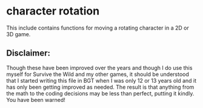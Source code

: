 # character rotation
This include contains functions for moving a rotating character in a 2D or 3D game.

## Disclaimer:
Though these have been improved over the years and though I do use this myself for Survive the Wild and my other games, it should be understood that I started writing this file in BGT when I was only 12 or 13 years old and it has only been getting improved as needed. The result is that anything from the math to the coding decisions may be less than perfect, putting it kindly. You have been warned!

